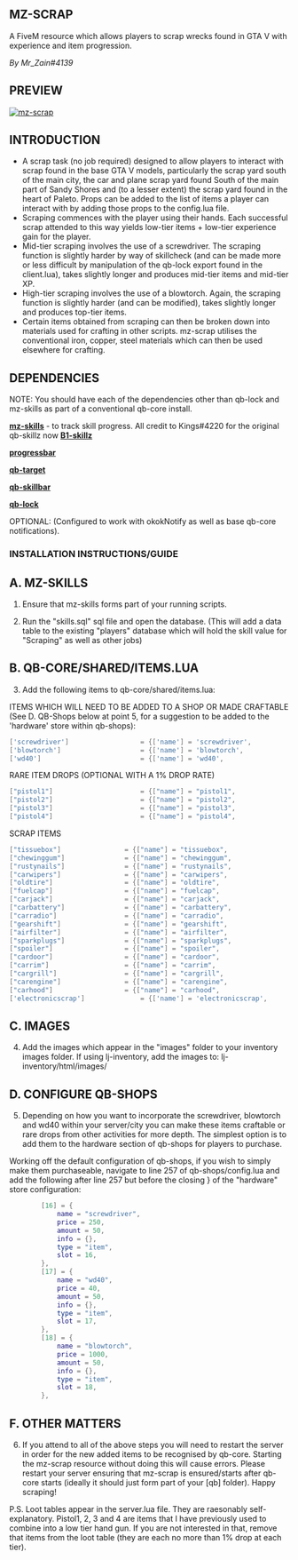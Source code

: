 ## MZ-SCRAP
A FiveM resource which allows players to scrap wrecks found in GTA V with experience and item progression.

_By Mr_Zain#4139_

## PREVIEW

[![mz-scrap](https://i.imgur.com/pyXfLzP.png)](https://www.youtube.com/watch?v=8nxTcmuyYBI "mz-scrap for FiveM by Mr_Zain#4139")

## INTRODUCTION 
- A scrap task (no job required) designed to allow players to interact with scrap found in the base GTA V models, particularly the scrap yard south of the main city, the car and plane scrap yard found South of the main part of Sandy Shores and (to a lesser extent) the scrap yard found in the heart of Paleto. Props can be added to the list of items a player can interact with by adding those props to the config.lua file.
- Scraping commences with the player using their hands. Each successful scrap attended to this way yields low-tier items + low-tier experience gain for the player.
- Mid-tier scraping involves the use of a screwdriver. The scraping function is slightly harder by way of skillcheck (and can be made more or less difficult by manipulation of the qb-lock export found in the client.lua), takes slightly longer and produces mid-tier items and mid-tier XP.
- High-tier scraping involves the use of a blowtorch. Again, the scraping function is slightly harder (and can be modified), takes slightly longer and produces top-tier items.
- Certain items obtained from scraping can then be broken down into materials used for crafting in other scripts. mz-scrap utilises the conventional iron, copper, steel materials which can then be used elsewhere for crafting. 

## DEPENDENCIES

NOTE: You should have each of the dependencies other than qb-lock and mz-skills as part of a conventional qb-core install.

**[mz-skills](https://github.com/MrZainRP/mz-skills)** - to track skill progress. All credit to Kings#4220 for the original qb-skillz now **[B1-skillz](https://github.com/Burn-One-Studios/B1-skillz)**

**[progressbar](https://github.com/qbcore-framework/progressbar)**

**[qb-target](https://github.com/qbcore-framework/qb-target)**

**[qb-skillbar](https://github.com/qbcore-framework/qb-skillbar)**

**[qb-lock](https://github.com/Nathan-FiveM/qb-lock)**

OPTIONAL: (Configured to work with okokNotify as well as base qb-core notifications).

### INSTALLATION INSTRUCTIONS/GUIDE

## A. MZ-SKILLS

1. Ensure that mz-skills forms part of your running scripts. 

2. Run the "skills.sql" sql file and open the database. (This will add a data table to the existing "players" database which will hold the skill value for "Scraping" as well as other jobs)

## B. QB-CORE/SHARED/ITEMS.LUA

3. Add the following items to qb-core/shared/items.lua:

ITEMS WHICH WILL NEED TO BE ADDED TO A SHOP OR MADE CRAFTABLE (See D. QB-Shops below at point 5, for a suggestion to be added to the 'hardware' store within qb-shops):

```lua
['screwdriver'] 				 = {['name'] = 'screwdriver', 			  		['label'] = 'Screwdriver', 				['weight'] = 100, 		['type'] = 'item', 		['image'] = 'screwdriver.png', 			['unique'] = false, 	['useable'] = true, 	['shouldClose'] = false,   ['combinable'] = nil,   ['description'] = 'A flathead screwdriver. I mean sure the handle is a bit worn but this thing probably works.'},
['blowtorch'] 				 	 = {['name'] = 'blowtorch', 			    	['label'] = 'Blowtorch', 				['weight'] = 3500, 		['type'] = 'item', 		['image'] = 'blowtorch.png', 			['unique'] = true, 		['useable'] = false, 	['shouldClose'] = false,   ['combinable'] = nil,   ['description'] = 'A high propane instrument used for welding and other things...'},
['wd40'] 				 	 	 = {['name'] = 'wd40', 			    			['label'] = 'WD-40', 					['weight'] = 250, 		['type'] = 'item', 		['image'] = 'wd40.png', 				['unique'] = true, 		['useable'] = false, 	['shouldClose'] = false,   ['combinable'] = nil,   ['description'] = 'A chemical compound with multiple purposes, including the removal of corrosion.'},
```

RARE ITEM DROPS (OPTIONAL WITH A 1% DROP RATE)

```lua
["pistol1"] 					 = {["name"] = "pistol1", 						["label"] = "Pistol Grip", 				["weight"] = 100, 		["type"] = "item", 		["image"] = "pistol1.png", 				["unique"] = false, 		["useable"] = false, 	["shouldClose"] = false,   ["combinable"] = nil,   ["description"] = "The barrel of a Walther P-99 Pistol."},
["pistol2"] 					 = {["name"] = "pistol2", 						["label"] = "Slide Assembly", 			["weight"] = 100, 		["type"] = "item", 		["image"] = "pistol2.png", 				["unique"] = false, 		["useable"] = false, 	["shouldClose"] = false,   ["combinable"] = nil,   ["description"] = "The frame of a Walther P-99 Pistol."},
["pistol3"] 					 = {["name"] = "pistol3", 						["label"] = "Slide", 					["weight"] = 100, 		["type"] = "item", 		["image"] = "pistol3.png", 				["unique"] = false, 		["useable"] = false, 	["shouldClose"] = false,   ["combinable"] = nil,   ["description"] = "The grip of a Walther P-99 Pistol."},
["pistol4"] 					 = {["name"] = "pistol4", 						["label"] = "Pistol Chassis", 			["weight"] = 100, 		["type"] = "item", 		["image"] = "pistol4.png", 				["unique"] = false, 		["useable"] = false, 	["shouldClose"] = false,   ["combinable"] = nil,   ["description"] = "The chassis of a Walther P-99 Pistol."},
```

SCRAP ITEMS

```lua
["tissuebox"]         	     = {["name"] = "tissuebox",         		["label"] = "Tissue Box",    			["weight"] = 100,       ["type"] = "item",      ["image"] = "tissuebox.png",     	    ["unique"] = false,     ["useable"] = true,     ["shouldClose"] = true,    ["combinable"] = nil,   ["description"] = "An old box of tissues... Wonderful..."},
["chewinggum"]               = {["name"] = "chewinggum",         		["label"] = "Old pack of gum",    		["weight"] = 120,       ["type"] = "item",      ["image"] = "chewinggum.png",           ["unique"] = false,     ["useable"] = true,     ["shouldClose"] = true,    ["combinable"] = nil,   ["description"] = "An old looking pack of chewing gum... Wouldn't trust it..."},
["rustynails"]         	 	 = {["name"] = "rustynails",         		["label"] = "Rusted Nails",    			["weight"] = 150,       ["type"] = "item",      ["image"] = "rustynails.png",     		["unique"] = false,     ["useable"] = true,     ["shouldClose"] = true,    ["combinable"] = nil,   ["description"] = "A collection of nails that have seen better days... Perhaps they can be cleaned?"},
["carwipers"]         	     = {["name"] = "carwipers",         		["label"] = "Windsheild Wipers",    	["weight"] = 250,       ["type"] = "item",      ["image"] = "windshieldwipers.png",     ["unique"] = false,     ["useable"] = true,     ["shouldClose"] = true,    ["combinable"] = nil,   ["description"] = "Looks like these wipers can still be used, not bad."},
["oldtire"]             	 = {["name"] = "oldtire",         			["label"] = "Old worn tire",    		["weight"] = 320,       ["type"] = "item",      ["image"] = "oldtire.png",         		["unique"] = false,     ["useable"] = true,     ["shouldClose"] = true,    ["combinable"] = nil,   ["description"] = "This tire looks like it has seen better days, might be able to salvage some of it..."},
["fuelcap"]         	 	 = {["name"] = "fuelcap",         			["label"] = "Fuel Cap",    				["weight"] = 160,       ["type"] = "item",      ["image"] = "fuelcap.png",     			["unique"] = false,     ["useable"] = true,     ["shouldClose"] = true,    ["combinable"] = nil,   ["description"] = "Used to keep the fuel in the tank, could use a spare couple of these..."},
["carjack"]         	     = {["name"] = "carjack",         			["label"] = "Car Jack",    				["weight"] = 1000,      ["type"] = "item",      ["image"] = "carjack.png",     	    	["unique"] = false,     ["useable"] = true,     ["shouldClose"] = true,    ["combinable"] = nil,   ["description"] = "A battery used to power motor vehicles. Not sure if this has any charge left."},
["carbattery"]         	     = {["name"] = "carbattery",         		["label"] = "Car Battery",    			["weight"] = 800,       ["type"] = "item",      ["image"] = "carbattery.png",     	    ["unique"] = false,     ["useable"] = true,     ["shouldClose"] = true,    ["combinable"] = nil,   ["description"] = "A battery used to power motor vehicles. Not sure if this has any charge left."},
["carradio"]             	 = {["name"] = "carradio",         			["label"] = "Car Radio",    			["weight"] = 550,       ["type"] = "item",      ["image"] = "carradio.png",         	["unique"] = false,     ["useable"] = true,     ["shouldClose"] = true,    ["combinable"] = nil,   ["description"] = "A radio equipped to play through changes in radio signals."},
["gearshift"]         	 	 = {["name"] = "gearshift",         		["label"] = "Gearshift",    			["weight"] = 450,       ["type"] = "item",      ["image"] = "gearshift.png",     		["unique"] = false,     ["useable"] = true,     ["shouldClose"] = true,    ["combinable"] = nil,   ["description"] = "A manual car stick shifter."},
["airfilter"]         	     = {["name"] = "airfilter",         		["label"] = "Airfilter",    			["weight"] = 550,       ["type"] = "item",      ["image"] = "airfilter.png",     	    ["unique"] = false,     ["useable"] = true,     ["shouldClose"] = true,    ["combinable"] = nil,   ["description"] = "A filter to avoid contimaination of airflow into the motor vehicle."},
["sparkplugs"]             	 = {["name"] = "sparkplugs",         		["label"] = "Sparkplugs",    			["weight"] = 250,       ["type"] = "item",      ["image"] = "sparkplugs.png",           ["unique"] = false,     ["useable"] = true,     ["shouldClose"] = true,    ["combinable"] = nil,   ["description"] = "Car part generating electrical spark for combustion of motor vehicle fuel."},
["spoiler"]         	 	 = {["name"] = "spoiler",         			["label"] = "Car Spoiler",    			["weight"] = 1300,      ["type"] = "item",      ["image"] = "spoiler.png",     			["unique"] = false,     ["useable"] = true,     ["shouldClose"] = true,    ["combinable"] = nil,   ["description"] = "A car spoiler used to improve aerodynamics and slip stream performance of a motor vehicle."},
["cardoor"]         	     = {["name"] = "cardoor",         			["label"] = "Car Door",    				["weight"] = 1650,      ["type"] = "item",      ["image"] = "cardoor.png",     	    	["unique"] = false,     ["useable"] = true,     ["shouldClose"] = true,    ["combinable"] = nil,   ["description"] = "A door which has been stripped off a motor vehicle."},
["carrim"]             		 = {["name"] = "carrim",         			["label"] = "Sports Rim",    			["weight"] = 850,       ["type"] = "item",      ["image"] = "carrim.png",         		["unique"] = false,     ["useable"] = true,     ["shouldClose"] = true,    ["combinable"] = nil,   ["description"] = "A chrome rim alloy."},
["cargrill"]         	 	 = {["name"] = "cargrill",         			["label"] = "Car Grill",    			["weight"] = 850,       ["type"] = "item",      ["image"] = "cargrill.png",     		["unique"] = false,     ["useable"] = true,     ["shouldClose"] = true,    ["combinable"] = nil,   ["description"] = "Front grill chrome alloy from a motor vehicle."},
["carengine"]         	 	 = {["name"] = "carengine",         		["label"] = "Engine Block",    			["weight"] = 2250,      ["type"] = "item",      ["image"] = "carengine.png",     		["unique"] = false,     ["useable"] = true,     ["shouldClose"] = true,    ["combinable"] = nil,   ["description"] = "Combustion engine from a motor vehicle."},
["carhood"]         	 	 = {["name"] = "carhood",         			["label"] = "Car Hood",    				["weight"] = 1450,      ["type"] = "item",      ["image"] = "carhood.png",     			["unique"] = false,     ["useable"] = true,     ["shouldClose"] = true,    ["combinable"] = nil,   ["description"] = "The hood component of a motor vehicle."},
['electronicscrap'] 			 = {['name'] = 'electronicscrap', 			    ['label'] = 'Electronic Scrap', 		['weight'] = 100, 		['type'] = 'item', 		['image'] = 'electronics.png', 			['unique'] = false, 	['useable'] = true, 	['shouldClose'] = false,   ['combinable'] = nil,   ['description'] = 'A couple of wires and a circuit board, might be able to do something with this?'},
```

## C. IMAGES

4. Add the images which appear in the "images" folder to your inventory images folder. If using lj-inventory, add the images to: lj-inventory/html/images/

## D. CONFIGURE QB-SHOPS

5. Depending on how you want to incorporate the screwdriver, blowtorch and wd40 within your server/city you can make these items craftable or rare drops from other activities for more depth. The simplest option is to add them to the hardware section of qb-shops for players to purchase.

Working off the default configuration of qb-shops, if you wish to simply make them purchaseable, navigate to line 257 of qb-shops/config.lua and add the following after line 257 but before the closing } of the "hardware" store configuration:

```lua
        [16] = {
            name = "screwdriver",
            price = 250,
            amount = 50,
            info = {},
            type = "item",
            slot = 16,
        },
        [17] = {
            name = "wd40",
            price = 40,
            amount = 50,
            info = {},
            type = "item",
            slot = 17,
        },
        [18] = {
            name = "blowtorch",
            price = 1000,
            amount = 50,
            info = {},
            type = "item",
            slot = 18,
        },		
```

## F. OTHER MATTERS

6. If you attend to all of the above steps you will need to restart the server in order for the new added items to be recognised by qb-core. Starting the mz-scrap resource without doing this will cause errors. Please restart your server ensuring that mz-scrap is ensured/starts after qb-core starts (ideally it should just form part of your [qb] folder). Happy scraping!

P.S. Loot tables appear in the server.lua file. They are raesonably self-explanatory. Pistol1, 2, 3 and 4 are items that I have previously used to combine into a low tier hand gun. If you are not interested in that, remove that items from the loot table (they are each no more than 1% drop at each tier). 
